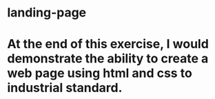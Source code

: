 # landing-page


# At the end of this exercise, I would demonstrate the ability to create a web page using html and css to industrial standard.